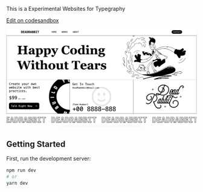 This is a Experimental Websites for Typegraphy


[Edit on codesandbox](https://codesandbox.io/p/github/d3adrabbit/happy-coding-without-tears)

![screenshot](screenshot.png)

## Getting Started

First, run the development server:

```bash
npm run dev
# or
yarn dev
```
